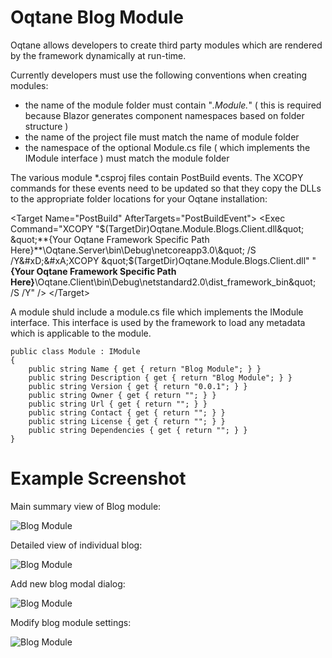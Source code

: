 # Oqtane Blog Module

Oqtane allows developers to create third party modules which are rendered by the framework dynamically at run-time.

Currently developers must use the following conventions when creating modules:

- the name of the module folder must contain "*.Module.*" ( this is required because Blazor generates component namespaces based on folder structure )
- the name of the project file must match the name of module folder
- the namespace of the optional Module.cs file ( which implements the IModule interface ) must match the module folder

The various module *.csproj files contain PostBuild events. The XCOPY commands for these events need to be updated so that they copy the DLLs to the appropriate folder locations for your Oqtane installation:

  \<Target Name="PostBuild" AfterTargets="PostBuildEvent">
    \<Exec Command="XCOPY &quot;$(TargetDir)Oqtane.Module.Blogs.Client.dll&quot; &quot;**{Your Oqtane Framework Specific Path Here}**\Oqtane.Server\bin\Debug\netcoreapp3.0\&quot; /S /Y&#xD;&#xA;XCOPY &quot;$(TargetDir)Oqtane.Module.Blogs.Client.dll&quot; &quot;**{Your Oqtane Framework Specific Path Here}**\Oqtane.Client\bin\Debug\netstandard2.0\dist\_framework\_bin\&quot; /S /Y" />
  \</Target>

A module shuld include a module.cs file which implements the IModule interface. This interface is used by the framework to load any metadata which is applicable to the module.

    public class Module : IModule
    {
        public string Name { get { return "Blog Module"; } }
        public string Description { get { return "Blog Module"; } }
        public string Version { get { return "0.0.1"; } }
        public string Owner { get { return ""; } }
        public string Url { get { return ""; } }
        public string Contact { get { return ""; } }
        public string License { get { return ""; } }
        public string Dependencies { get { return ""; } }
    }

# Example Screenshot

Main summary view of Blog module:

![Blog Module](https://github.com/oqtane/oqtane.module.blogs/blob/master/screenshot1.png?raw=true "Blog Module")

Detailed view of individual blog:

![Blog Module](https://github.com/oqtane/oqtane.module.blogs/blob/master/screenshot2.png?raw=true "Blog Module")

Add new blog modal dialog:

![Blog Module](https://github.com/oqtane/oqtane.module.blogs/blob/master/screenshot3.png?raw=true "Blog Module")

Modify blog module settings:

![Blog Module](https://github.com/oqtane/oqtane.module.blogs/blob/master/screenshot4.png?raw=true "Blog Module")

